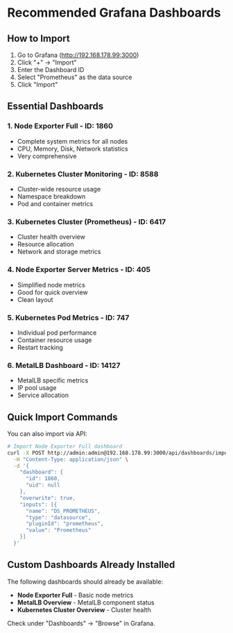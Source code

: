# Recommended Grafana Dashboards

## How to Import
1. Go to Grafana (http://192.168.178.99:3000)
2. Click "+" → "Import"
3. Enter the Dashboard ID
4. Select "Prometheus" as the data source
5. Click "Import"

## Essential Dashboards

### 1. **Node Exporter Full** - ID: 1860
- Complete system metrics for all nodes
- CPU, Memory, Disk, Network statistics
- Very comprehensive

### 2. **Kubernetes Cluster Monitoring** - ID: 8588
- Cluster-wide resource usage
- Namespace breakdown
- Pod and container metrics

### 3. **Kubernetes Cluster (Prometheus)** - ID: 6417
- Cluster health overview
- Resource allocation
- Network and storage metrics

### 4. **Node Exporter Server Metrics** - ID: 405
- Simplified node metrics
- Good for quick overview
- Clean layout

### 5. **Kubernetes Pod Metrics** - ID: 747
- Individual pod performance
- Container resource usage
- Restart tracking

### 6. **MetalLB Dashboard** - ID: 14127
- MetalLB specific metrics
- IP pool usage
- Service allocation

## Quick Import Commands

You can also import via API:

```bash
# Import Node Exporter Full dashboard
curl -X POST http://admin:admin@192.168.178.99:3000/api/dashboards/import \
  -H "Content-Type: application/json" \
  -d '{
    "dashboard": {
      "id": 1860,
      "uid": null
    },
    "overwrite": true,
    "inputs": [{
      "name": "DS_PROMETHEUS",
      "type": "datasource",
      "pluginId": "prometheus",
      "value": "Prometheus"
    }]
  }'
```

## Custom Dashboards Already Installed

The following dashboards should already be available:
- **Node Exporter Full** - Basic node metrics
- **MetalLB Overview** - MetalLB component status
- **Kubernetes Cluster Overview** - Cluster health

Check under "Dashboards" → "Browse" in Grafana.
